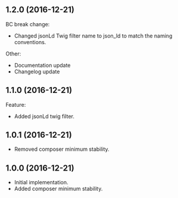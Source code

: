 ## 1.2.0 (2016-12-21)

BC break change:

* Changed jsonLd Twig filter name to json_ld to match the naming conventions.

Other:

* Documentation update
* Changelog update

## 1.1.0 (2016-12-21)

Feature:

* Added jsonLd twig filter.

## 1.0.1 (2016-12-21)

* Removed composer minimum stability.

## 1.0.0 (2016-12-21)

* Initial implementation.
* Added composer minimum stability.

